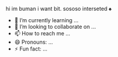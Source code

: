 hi im buman
i want bit. sososo interseted ♠
- 🌱 I’m currently learning ...
- 💞️ I’m looking to collaborate on ...
- 📫 How to reach me ...
- 😄 Pronouns: ...
- ⚡ Fun fact: ...

<!---
bumantta/bumantta is a ✨ special ✨ repository because its `README.md` (this file) appears on your GitHub profile.
You can click the Preview link to take a look at your changes.
--->
